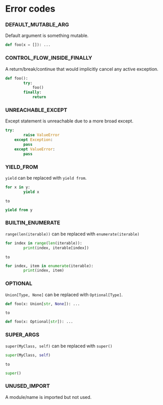 # Error codes

### DEFAULT_MUTABLE_ARG
Default argument is something mutable.

```py
def foo(x = []): ...
```
    
### CONTROL_FLOW_INSIDE_FINALLY
A return/break/continue that would implicitly cancel any active exception.

```py
def foo():
        try:
            foo()
        finally:
            return
```
    
### UNREACHABLE_EXCEPT
Except statement is unreachable due to a more broad except.

```py
try:
        raise ValueError
    except Exception:
        pass
    except ValueError:
        pass
```
    
### YIELD_FROM
`yield` can be replaced with `yield from`.

```py
for x in y:
        yield x
```
    to
```py
yield from y
```
    
### BUILTIN_ENUMERATE
`range(len(iterable))` can be replaced with `enumerate(iterable)`

```py
for index in range(len(iterable)):
        print(index, iterable[index])
```
    to
```py
for index, item in enumerate(iterable):
        print(index, item)
```
    
### OPTIONAL
`Union[Type, None]` can be replaced with `Optional[Type]`.

```py
def foo(x: Union[str, None]): ...
```
    to
```py
def foo(x: Optional[str]): ...
```
    
### SUPER_ARGS
`super(MyClass, self)` can be replaced with `super()`

```py
super(MyClass, self)
```
    to
```py
super()
```
    
### UNUSED_IMPORT
A module/name is imported but not used.
